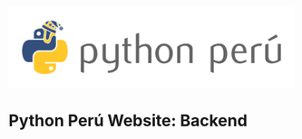 ![Python Peru](https://raw.githubusercontent.com/pythonperu-org/artwork/master/assets/png/pythonperu/git/readme-header.png)

# Python Perú Website: Backend
